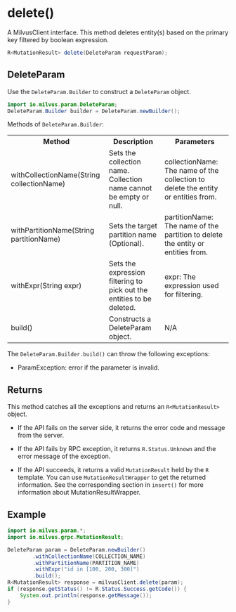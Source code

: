 # delete()

A MilvusClient interface. This method deletes entity(s) based on the primary key filtered by boolean expression.

```java
R<MutationResult> delete(DeleteParam requestParam);
```

## DeleteParam

Use the `DeleteParam.Builder` to construct a `DeleteParam` object.

```java
import io.milvus.param.DeleteParam;
DeleteParam.Builder builder = DeleteParam.newBuilder();
```

Methods of `DeleteParam.Builder`:

<table>
    <tr>
        <th>Method</th>
        <th>Description</th>
        <th>Parameters</th>
    </tr>
    <tr>
        <td>withCollectionName(String collectionName)</td>
        <td>Sets the collection name. Collection name cannot be empty or null.</td>
        <td>collectionName: The name of the collection to delete the entity or entities from.</td>
    </tr>
    <tr>
        <td>withPartitionName(String partitionName)</td>
        <td>Sets the target partition name (Optional).</td>
        <td>partitionName: The name of the partition to delete the entity or entities from.</td>
    </tr>
    <tr>
        <td>withExpr(String expr)</td>
        <td>Sets the expression filtering to pick out the entities to be deleted.</td>
        <td>expr: The expression used for filtering.</td>
    </tr>
    <tr>
        <td>build()</td>
        <td>Constructs a DeleteParam object.</td>
        <td>N/A</td>
    </tr>
</table>

The `DeleteParam.Builder.build()` can throw the following exceptions:

- ParamException: error if the parameter is invalid.

## Returns

This method catches all the exceptions and returns an `R<MutationResult>` object.

- If the API fails on the server side, it returns the error code and message from the server.

- If the API fails by RPC exception, it returns `R.Status.Unknown` and the error message of the exception.

- If the API succeeds, it returns a valid `MutationResult` held by the `R` template. You can use `MutationResultWrapper` to get the returned information. See the corresponding section in `insert()` for more information about MutationResultWrapper.

## Example

```java
import io.milvus.param.*;
import io.milvus.grpc.MutationResult;

DeleteParam param = DeleteParam.newBuilder()
        .withCollectionName(COLLECTION_NAME)
        .withPartitionName(PARTITION_NAME)
        .withExpr("id in [100, 200, 300]")
        .build();
R<MutationResult> response = milvusClient.delete(param);
if (response.getStatus() != R.Status.Success.getCode()) {
    System.out.println(response.getMessage());
}
```
